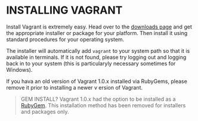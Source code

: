 # INSTALLING VAGRANT #
Install Vagrant is extremely easy. Head over to the [downloads page][downloads] and get the appropriate installer or package for your platform. Then install it using standard procedures for your operating system.

The installer will automatically add `vagrant` to your system path so that it is available in terminals. If it is not found, please try logging out and logging back in to your system (this is particularyly necessary sometimes for Windows).

If you hava an old version of Vagrant 1.0.x installed via RubyGems, please remove it prior to installing a newer v ersion of Vagrant.

> GEM INSTALL?
> Vagrant 1.0.x had the option to be installed as a [RubyGem][rubygems]. This installation method has been removed for installers and packages only.

[downloads]: http://www.vagrantup.com/downloads
[rubygems]: http://en.wikipedia.org/wiki/RubyGems
